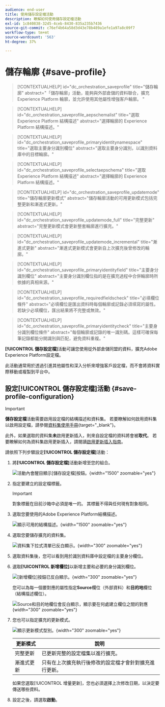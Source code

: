 ```yaml
---
audience: end-user
title: 使用儲存設定檔活動
description: 瞭解如何使用儲存設定檔活動
exl-id: 1c840838-32d5-4ceb-8430-835a235b7436
source-git-commit: c76ef4b64a58d3d43e78b489a1efe1a97a8c09f7
workflow-type: tm+mt
source-wordcount: '563'
ht-degree: 37%

---
```


# 儲存輪廓 {#save-profile}

>[!CONTEXTUALHELP]
>id="dc_orchestration_saveprofile"
>title="儲存輪廓"
>abstract="「儲存輪廓」活動，能夠與外部倉儲的資料聯合，擴充 Experience Platform 輪廓，並允許使用其他屬性增強客戶輪廓。 "

>[!CONTEXTUALHELP]
>id="dc_orchestration_saveprofile_aepschemalist"
>title="選取 Experience Platform 結構描述"
>abstract="選擇輪廓的 Experience Platform 結構描述。"

>[!CONTEXTUALHELP]
>id="dc_orchestration_saveprofile_primaryidentitynamespace"
>title="選取主要身分識別欄位"
>abstract="選取主要身分識別，以識別資料庫中的目標輪廓。"

>[!CONTEXTUALHELP]
>id="dc_orchestration_saveprofile_selectaepschema"
>title="選取 Experience Platform 結構描述"
>abstract="選擇輪廓的 Experience Platform 結構描述。"

>[!CONTEXTUALHELP]
>id="dc_orchestration_saveprofile_updatemode"
>title="儲存輪廓更新模式"
>abstract="儲存輪廓活動的可用更新模式包括完整更新和漸進式更新。"

>[!CONTEXTUALHELP]
>id="dc_orchestration_saveprofile_updatemode_full"
>title="完整更新"
>abstract="完整更新模式會更新整套輪廓進行擴充。"

>[!CONTEXTUALHELP]
>id="dc_orchestration_saveprofile_updatemode_incremental"
>title="漸進式更新"
>abstract="漸進式更新模式會更新自上次擴充後曾修改的輪廓。"

>[!CONTEXTUALHELP]
>id="dc_orchestration_saveprofile_primaryidentityfield"
>title="主要身分識別欄位"
>abstract="主要身分識別欄位指的是在擴充過程中合併輪廓時所依據的真相來源。"

>[!CONTEXTUALHELP]
>id="dc_orchestration_saveprofile_requiredfieldscheck"
>title="必填欄位條件"
>abstract="必填欄位是匯出資料時每個輪廓或記錄必須填寫的屬性。若缺少必填欄位，匯出結果將不完整或無效。"

>[!CONTEXTUALHELP]
>id="dc_orchestration_saveprofile_primaryidentitycheck"
>title="主要身分識別欄位條件"
>abstract="每個輪廓或記錄的唯一識別碼。這樣可確保每筆記錄都能分開識別與匹配，避免資料重複。"

**[!UICONTROL 儲存設定檔]**&#x200B;活動可讓您使用從外部倉儲同盟的資料，擴充Adobe Experience Platform設定檔。

此活動通常用於透過引進其他屬性和深入分析來增強客戶設定檔，而不會將資料實際移動或複製到平台中。

## 設定[!UICONTROL 儲存設定檔]活動 {#save-profile-configuration}

>[!IMPORTANT]
>
>**儲存設定檔**&#x200B;活動需要啟用設定檔的結構描述和資料集。 若要瞭解如何啟用資料集以啟用設定檔，請參閱[資料集使用手冊](https://experienceleague.adobe.com/en/docs/experience-platform/catalog/datasets/user-guide#enable-profile){target="_blank"}。
>
>此外，如果選取的資料集&#x200B;**未**&#x200B;啟用更新插入，則來自設定檔的資料將會被&#x200B;**取代**。 若要瞭解如何為資料集啟用更新插入，請閱讀[啟用更新插入指南](https://experienceleague.adobe.com/en/docs/experience-platform/catalog/datasets/enable-upsert)。

請依照下列步驟設定&#x200B;**[!UICONTROL 儲存設定檔]**&#x200B;活動：

1. 將&#x200B;**[!UICONTROL 儲存設定檔]**&#x200B;活動新增至您的組合。

   ![活動內會醒目顯示[儲存設定檔]按鈕。](../assets/save-profiles/save-profiles.png){width="1500" zoomable="yes"}

1. 指定要建立的設定檔標籤。

   >[!IMPORTANT]
   >
   >對象標籤在目前沙箱中必須是唯一的。 其標籤不得與任何現有對象相同。

1. 選取您要使用的Adobe Experience Platform結構描述。

   ![顯示可用的結構描述。](../assets/save-profiles/select-schema.png){width="1500" zoomable="yes"}

1. 選取您要儲存擴充的資料集。

   ![資料集下拉式清單已反白顯示。](../assets/save-profiles/select-dataset.png){width="300" zoomable="yes"}

1. 選取資料集後，您可以看到用於識別資料庫中設定檔的主要身分欄位。

1. 選取&#x200B;**[!UICONTROL 新增欄位]**&#x200B;以新增主要和必要的身分識別欄位。

   ![[新增欄位]按鈕已反白顯示。](../assets/save-profiles/add-fields.png){width="300" zoomable="yes"}

   您可以為每一個要對應的屬性指定&#x200B;**Source**&#x200B;欄位（外部資料）和&#x200B;**目的地**&#x200B;欄位（結構描述欄位）。

   ![Source和目的地欄位會反白顯示，顯示要在何處建立欄位之間的對應](../assets/save-profiles/specify-mapping.png){width="300" zoomable="yes"}

1. 您也可以指定擴充的更新模式。

   ![顯示更新模式型別。](../assets/save-profiles/select-update-mode.png){width="300" zoomable="yes"}

   | 更新模式 | 說明 |
   | ----------- | ----------- |
   | 完整更新 | 已更新完整的設定檔集以進行擴充。 |
   | 漸進式更新 | 只有在上次擴充執行後修改的設定檔才會針對擴充進行更新。 |

   如果您選取[!UICONTROL 增量更新]，您也必須選擇上次修改日期，以決定要傳送哪些資料。

1. 設定之後，請選取&#x200B;**啟動**。
